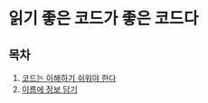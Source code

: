 # 읽기 좋은 코드가 좋은 코드다

## 목차

1. [코드는 이해하기 쉬워야 한다](https://github.com/hyesungoh/learningWhatIWant/tree/master/Books/%EC%9D%BD%EA%B8%B0-%EC%A2%8B%EC%9D%80-%EC%BD%94%EB%93%9C%EA%B0%80-%EC%A2%8B%EC%9D%80-%EC%BD%94%EB%93%9C%EB%8B%A4/1_%EC%BD%94%EB%93%9C%EB%8A%94_%EC%9D%B4%ED%95%B4%ED%95%98%EA%B8%B0_%EC%89%AC%EC%9B%8C%EC%95%BC_%ED%95%9C%EB%8B%A4)
2. [이름에 정보 담기](https://github.com/hyesungoh/learningWhatIWant/tree/master/Books/%EC%9D%BD%EA%B8%B0-%EC%A2%8B%EC%9D%80-%EC%BD%94%EB%93%9C%EA%B0%80-%EC%A2%8B%EC%9D%80-%EC%BD%94%EB%93%9C%EB%8B%A4/2_%EC%9D%B4%EB%A6%84%EC%97%90_%EC%A0%95%EB%B3%B4_%EB%8B%B4%EA%B8%B0)